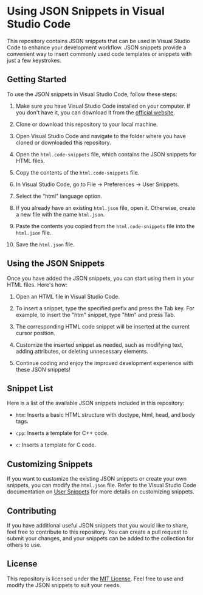 # Using JSON Snippets in Visual Studio Code

This repository contains JSON snippets that can be used in Visual Studio Code to enhance your development workflow. JSON snippets provide a convenient way to insert commonly used code templates or snippets with just a few keystrokes.

## Getting Started

To use the JSON snippets in Visual Studio Code, follow these steps:

1. Make sure you have Visual Studio Code installed on your computer. If you don't have it, you can download it from the [official website](https://code.visualstudio.com/).

2. Clone or download this repository to your local machine.

3. Open Visual Studio Code and navigate to the folder where you have cloned or downloaded this repository.

4. Open the `html.code-snippets` file, which contains the JSON snippets for HTML files.

5. Copy the contents of the `html.code-snippets` file.

6. In Visual Studio Code, go to File -> Preferences -> User Snippets.

7. Select the "html" language option.

8. If you already have an existing `html.json` file, open it. Otherwise, create a new file with the name `html.json`.

9. Paste the contents you copied from the `html.code-snippets` file into the `html.json` file.

10. Save the `html.json` file.

## Using the JSON Snippets

Once you have added the JSON snippets, you can start using them in your HTML files. Here's how:

1. Open an HTML file in Visual Studio Code.

2. To insert a snippet, type the specified prefix and press the Tab key. For example, to insert the "htm" snippet, type "htm" and press Tab.

3. The corresponding HTML code snippet will be inserted at the current cursor position.

4. Customize the inserted snippet as needed, such as modifying text, adding attributes, or deleting unnecessary elements.

5. Continue coding and enjoy the improved development experience with these JSON snippets!

## Snippet List

Here is a list of the available JSON snippets included in this repository:

- `htm`: Inserts a basic HTML structure with doctype, html, head, and body tags.

- `cpp`: Inserts a template for C++ code.

- `c`: Inserts a template for C code.

## Customizing Snippets

If you want to customize the existing JSON snippets or create your own snippets, you can modify the `html.json` file. Refer to the Visual Studio Code documentation on [User Snippets](https://code.visualstudio.com/docs/editor/userdefinedsnippets) for more details on customizing snippets.

## Contributing

If you have additional useful JSON snippets that you would like to share, feel free to contribute to this repository. You can create a pull request to submit your changes, and your snippets can be added to the collection for others to use.

## License

This repository is licensed under the [MIT License](LICENSE). Feel free to use and modify the JSON snippets to suit your needs.
